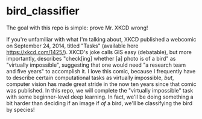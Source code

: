 # bird_classifier

The goal with this repo is simple: prove Mr. XKCD wrong!

If you're unfamiliar with what I'm talking about, XKCD published a webcomic on September 24, 2014, titled "Tasks" (available here https://xkcd.com/1425/). XKCD's joke calls GIS easy (debatable), but more importantly, describes "check[ing] whether [a] photo is of a bird" as "virtually impossible", suggesting that one would need "a research team and five years" to accomplish it. I love this comic, because I frequently have to describe certain computational tasks as virtually impossible, *but*, computer vision has made great stride in the now ten years since that comic was published. In this repo, we will complete the "virtually impossible" task with some beginner-level deep learning. In fact, we'll be doing something a bit harder than deciding if an image if *of* a bird, we'll be classifying the bird by species!
